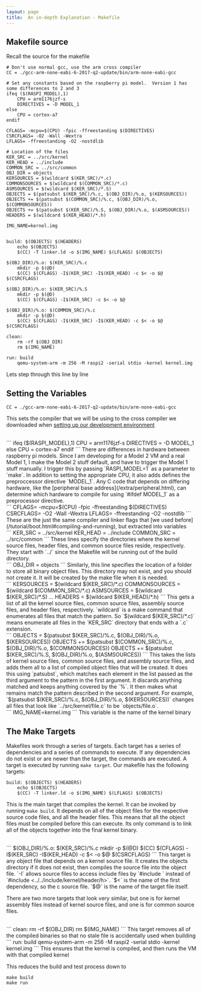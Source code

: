 ```yaml
---
layout: page
title:  An in-depth Explanation - Makefile
---
```


## Makefile source
Recall the source for the makefile

```
# Don't use normal gcc, use the arm cross compiler
CC = ./gcc-arm-none-eabi-6-2017-q2-update/bin/arm-none-eabi-gcc

# Set any constants based on the raspberry pi model.  Version 1 has some differences to 2 and 3
ifeq ($(RASPI_MODEL),1)
	CPU = arm1176jzf-s
	DIRECTIVES = -D MODEL_1
else
	CPU = cortex-a7
endif

CFLAGS= -mcpu=$(CPU) -fpic -ffreestanding $(DIRECTIVES)
CSRCFLAGS= -O2 -Wall -Wextra
LFLAGS= -ffreestanding -O2 -nostdlib

# Location of the files
KER_SRC = ../src/kernel
KER_HEAD = ../include
COMMON_SRC = ../src/common
OBJ_DIR = objects
KERSOURCES = $(wildcard $(KER_SRC)/*.c)
COMMONSOURCES = $(wildcard $(COMMON_SRC)/*.c)
ASMSOURCES = $(wildcard $(KER_SRC)/*.S)
OBJECTS = $(patsubst $(KER_SRC)/%.c, $(OBJ_DIR)/%.o, $(KERSOURCES))
OBJECTS += $(patsubst $(COMMON_SRC)/%.c, $(OBJ_DIR)/%.o, $(COMMONSOURCES))
OBJECTS += $(patsubst $(KER_SRC)/%.S, $(OBJ_DIR)/%.o, $(ASMSOURCES))
HEADERS = $(wildcard $(KER_HEAD)/*.h)

IMG_NAME=kernel.img


build: $(OBJECTS) $(HEADERS)
	echo $(OBJECTS)
	$(CC) -T linker.ld -o $(IMG_NAME) $(LFLAGS) $(OBJECTS)

$(OBJ_DIR)/%.o: $(KER_SRC)/%.c
	mkdir -p $(@D)
	$(CC) $(CFLAGS) -I$(KER_SRC) -I$(KER_HEAD) -c $< -o $@ $(CSRCFLAGS)

$(OBJ_DIR)/%.o: $(KER_SRC)/%.S
	mkdir -p $(@D)
	$(CC) $(CFLAGS) -I$(KER_SRC) -c $< -o $@

$(OBJ_DIR)/%.o: $(COMMON_SRC)/%.c
	mkdir -p $(@D)
	$(CC) $(CFLAGS) -I$(KER_SRC) -I$(KER_HEAD) -c $< -o $@ $(CSRCFLAGS)

clean:
	rm -rf $(OBJ_DIR)
	rm $(IMG_NAME)

run: build
    qemu-system-arm -m 256 -M raspi2 -serial stdio -kernel kernel.img
```

Lets step through this line by line

## Setting the Variables

```
CC = ./gcc-arm-none-eabi-6-2017-q2-update/bin/arm-none-eabi-gcc
```
This sets the compiler that we will be using to the cross compiler we downloaded when [setting up our development environment](/tutorial/dev-env.html)

<br>
```
ifeq ($(RASPI_MODEL),1)
    CPU = arm1176jzf-s
    DIRECTIVES = -D MODEL_1
else
    CPU = cortex-a7
endif
```
There are differences in hardware between raspberry pi models.  Since I am developing for a Model 2 VM and a real Model 1, I make the Model 2 stuff default, and have to trigger the Model 1 stuff manually.  I trigger this by passing `RASPI_MODEL=1` as a parameter to `make`.
In addition to setting the appropriate CPU, it also adds defines the preproccessor directive `MODEL_1`.  Any C code that depends on differing hardware, like the [peripheral base address](/extra/peripheral.html), can determine which hardware to compile for using `#ifdef MODEL_1` as a preprocessor directive.

<br>
```
CFLAGS= -mcpu=$(CPU) -fpic -ffreestanding $(DIRECTIVES)
CSRCFLAGS= -O2 -Wall -Wextra
LFLAGS= -ffreestanding -O2 -nostdlib
```
These are the just the same compiler and linker flags that [we used before](/tutorial/boot.html#compiling-and-running), but extracted into variables 

<br>
```
KER_SRC = ../src/kernel
KER_HEAD = ../include
COMMON_SRC = ../src/common
```
These lines specify the directories where the kernel source files, header files, and common source files reside, respectively.  They start with `../` since the Makefile will be running out of the build directory.

<br>
```
OBJ_DIR = objects
```
Similarly, this line specifies the location of a folder to store all binary object files.  This directory may not exist, and you should not create it.  It will be created by the make file when it is needed.

<br>
```
KERSOURCES = $(wildcard $(KER_SRC)/*.c)
COMMONSOURCES = $(wildcard $(COMMON_SRC)/*.c)
ASMSOURCES = $(wildcard $(KER_SRC)/*.S)
...
HEADERS = $(wildcard $(KER_HEAD)/*.h)
```
This gets a list of all the kernel source files, common source files, assembly source files, and header files, respectively.  `wildcard` is a make command that enumerates all files that match the pattern.  So `$(wildcard $(KER_SRC)/*.c)` means enumerate all files in the `KER_SRC` directory that ends with a `.c` extension.

<br>
```
OBJECTS = $(patsubst $(KER_SRC)/%.c, $(OBJ_DIR)/%.o, $(KERSOURCES))
OBJECTS += $(patsubst $(COMMON_SRC)/%.c, $(OBJ_DIR)/%.o, $(COMMONSOURCES))
OBJECTS += $(patsubst $(KER_SRC)/%.S, $(OBJ_DIR)/%.o, $(ASMSOURCES))
```
This takes the lists of kernel source files, common source files, and assembly source files, and adds them all to a list of compiled object files that will be created.  It does this using `patsubst`, which matches each element in the list passed as the third argument to the pattern in the first argument.  It discards anything matched and keeps anything covered by the `%`.  It then makes what remains match the pattern described in the second argument. For example, `$(patsubst $(KER_SRC)/%.c, $(OBJ_DIR)/%.o, $(KERSOURCES))` changes all files that look like `../src/kernel/file.c` to be `objects/file.o`.

<br>
```
IMG_NAME=kernel.img
```
This variable is the name of the kernel binary

## The Make Targets
Makefiles work through a series of targets.  Each target has a series of dependencies and a series of commands to execute. If any dependencies do not exist or are newer than the target, the commands are executed. A target is executed by running `make target`.  Our makefile has the following targets:

```
build: $(OBJECTS) $(HEADERS)
	echo $(OBJECTS)
	$(CC) -T linker.ld -o $(IMG_NAME) $(LFLAGS) $(OBJECTS)
```
This is the main target that compiles the kernel.  It can be invoked by running `make build`.  It depends on all of the object files for the respective source code files, and all the header files. This means that all the object files must be compiled before this can execute.  Its only command is to link all of the objects together into the final kernel binary.

<br>
```
$(OBJ_DIR)/%.o: $(KER_SRC)/%.c
	mkdir -p $(@D)
	$(CC) $(CFLAGS) -I$(KER_SRC) -I$(KER_HEAD) -c $< -o $@ $(CSRCFLAGS)
```
This target is any object file that depends on a kernel source file.  It creates the objects directory if it does not exist, then compiles the source file into the object file.  `-I` allows source files to access include files by `#include <kernel/header.h>` instead of `#include <../../include/kernel/header/h>`. `$<` is the name of the first dependency, so the c source file.  `$@` is the name of the target file itself.

There are two more targets that look very similar, but one is for kernel assembly files instead of kernel source files, and one is for common source files.

<br>
```
clean:
	rm -rf $(OBJ_DIR)
	rm $(IMG_NAME)
```
This target removes all of the compiled binaries so that no stale file is accidentally used when building

<br>
```
run: build
    qemu-system-arm -m 256 -M raspi2 -serial stdio -kernel kernel.img
```
This ensures that the kernel is compiled, and then runs the VM with that compiled kernel

This reduces the build and test process down to
```
make build
make run
```
